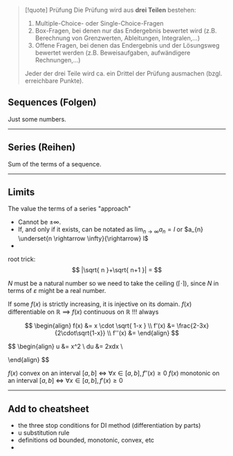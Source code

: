 
>[!quote] Prüfung
> Die Prüfung wird aus **drei Teilen** bestehen:
>
> 1. Multiple-Choice- oder Single-Choice-Fragen
> 2. Box-Fragen, bei denen nur das Endergebnis bewertet wird (z.B. Berechnung von Grenzwerten, Ableitungen, Integralen,...)
> 3. Offene Fragen, bei denen das Endergebnis und der Lösungsweg bewertet werden (z.B. Beweisaufgaben, aufwändigere Rechnungen,...)
>
> Jeder der drei Teile wird ca. ein Drittel der Prüfung ausmachen (bzgl. erreichbare Punkte).


## Sequences (Folgen)
Just some numbers.
___

## Series (Reihen)
Sum of the terms of a sequence.
___

## Limits
The value the terms of a series "approach"
- Cannot be $\pm \infty$.
- If, and only if it exists, can be notated as $\lim_{ n \to \infty }a_{n} = l$ or $a_{n} \underset{n \rightarrow \infty}{\rightarrow} l$
- 
























root trick:
$$
|\sqrt{ n }+\sqrt{ n+1 }| = 
$$



$N$ must be a natural number so we need to take the ceiling ($\lceil{\cdot}\rceil$), since $N$ in terms of $\varepsilon$ might be a real number.



️If some $f(x)$ is strictly increasing, it is injective on its domain.
$f(x)$ differentiable on $\mathbb R$ $\implies$ $f(x)$ continuous on $\mathbb R$ !!! always





$$
\begin{align}
f(x) &= x \cdot \sqrt{ 1-x } \\
f'(x) &= \frac{2-3x}{2\cdot\sqrt{1-x}} \\
f''(x) &= 
\end{align}
$$





$$
\begin{align}
u &= x^2 \\
du &= 2xdx \\


\end{align}
$$






$f(x)$ convex on an interval $[a, b]$ $\iff$ $\forall x \in [a, b], f''(x) \geq 0$
$f(x)$ monotonic on an interval $[a, b]$ $\iff$ $\forall x \in [a, b], f'(x) \geq 0$






___

## Add to cheatsheet

- the three stop conditions for DI method (differentiation by parts)
- u substitution rule
- definitions od bounded, monotonic, convex, etc
- 

